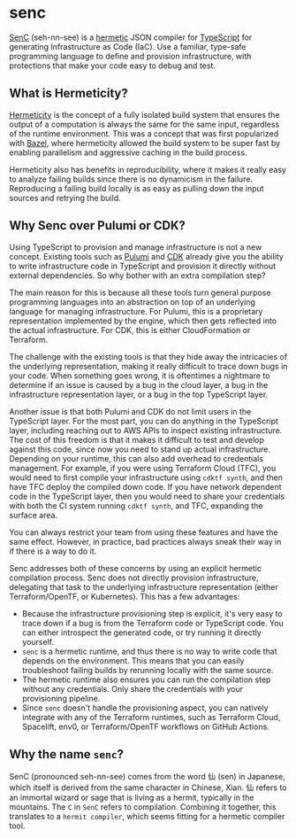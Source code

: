 # senc

[SenC](https://docs.senc.sh) (seh-nn-see) is a [hermetic](https://bazel.build/basics/hermeticity) JSON compiler for
[TypeScript](https://www.typescriptlang.org/) for generating Infrastructure as Code (IaC). Use a familiar, type-safe
programming language to define and provision infrastructure, with protections that make your code easy to debug and
test.


## What is Hermeticity?

[Hermeticity](https://bazel.build/basics/hermeticity) is the concept of a fully isolated build system that ensures the
output of a computation is always the same for the same input, regardless of the runtime environment. This was a concept
that was first popularized with [Bazel](https://bazel.build/), where hermeticity allowed the build system to be super
fast by enabling parallelism and aggressive caching in the build process.

Hermeticity also has benefits in reproducibility, where it makes it really easy to analyze failing builds since there is
no dynamicism in the failure. Reproducing a failing build locally is as easy as pulling down the input sources and
retrying the build.


## Why Senc over Pulumi or CDK?

Using TypeScript to provision and manage infrastructure is not a new concept. Existing tools such as
[Pulumi](https://www.pulumi.com/) and [CDK](https://aws.amazon.com/cdk/) already give you the ability to write
infrastructure code in TypeScript and provision it directly without external dependencies. So why bother with an extra
compilation step?

The main reason for this is because all these tools turn general purpose programming languages into an abstraction on
top of an underlying language for managing infrastructure. For Pulumi, this is a proprietary representation implemented
by the engine, which then gets reflected into the actual infrastructure. For CDK, this is either CloudFormation or
Terraform.

The challenge with the existing tools is that they hide away the intricacies of the underlying representation, making it
really difficult to trace down bugs in your code. When something goes wrong, it is oftentimes a nightmare to determine
if an issue is caused by a bug in the cloud layer, a bug in the infrastructure representation layer, or a bug in the top
TypeScript layer.

Another issue is that both Pulumi and CDK do not limit users in the TypeScript layer. For the most part, you can do
anything in the TypeScript layer, including reaching out to AWS APIs to inspect existing infrastructure. The cost of
this freedom is that it makes it difficult to test and develop against this code, since now you need to stand up actual
infrastructure. Depending on your runtime, this can also add overhead to credentials management. For example, if you
were using Terraform Cloud (TFC), you would need to first compile your infrastructure using `cdktf synth`, and then have
TFC deploy the compiled down code. If you have network dependent code in the TypeScript layer, then you would need to
share your credentials with both the CI system running `cdktf synth`, and TFC, expanding the surface area.

You can always restrict your team from using these features and have the same effect. However, in practice, bad
practices always sneak their way in if there is a way to do it.

Senc addresses both of these concerns by using an explicit hermetic compilation process. Senc does not directly
provision infrastructure, delegating that task to the underlying infrastructure representation (either Terraform/OpenTF,
or Kubernetes). This has a few advantages:

- Because the infrastructure provisioning step is explicit, it's very easy to trace down if a bug is from the Terraform
  code or TypeScript code. You can either introspect the generated code, or try running it directly yourself.
- `senc` is a hermetic runtime, and thus there is no way to write code that depends on the environment. This means that
  you can easily troubleshoot failing builds by rerunning locally with the same source.
- The hermetic runtime also ensures you can run the compilation step without any credentials. Only share the credentials
  with your provisioning pipeline.
- Since `senc` doesn't handle the provisioning aspect, you can natively integrate with any of the Terraform runtimes,
  such as Terraform Cloud, Spacelift, env0, or Terraform/OpenTF workflows on GitHub Actions.


## Why the name `senc`?

SenC (pronounced seh-nn-see) comes from the word 仙 (sen) in Japanese, which itself is derived from the same character
in Chinese, Xian. 仙 refers to an immortal wizard or sage that is living as a hermit, typically in the mountains. The
`C` in `SenC` refers to compilation. Combining it together, this translates to a `hermit compiler`, which seems fitting
for a hermetic compiler tool.
